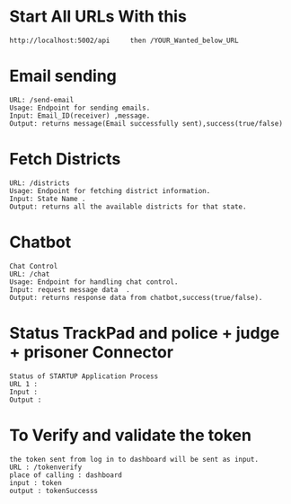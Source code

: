 # Start All URLs With this
    http://localhost:5002/api     then /YOUR_Wanted_below_URL

# Email sending
    URL: /send-email
    Usage: Endpoint for sending emails.
    Input: Email_ID(receiver) ,message.
    Output: returns message(Email successfully sent),success(true/false)


# Fetch Districts
    URL: /districts
    Usage: Endpoint for fetching district information.
    Input: State Name .
    Output: returns all the available districts for that state.

# Chatbot
    Chat Control
    URL: /chat
    Usage: Endpoint for handling chat control.
    Input: request message data  .
    Output: returns response data from chatbot,success(true/false).

# Status TrackPad and police + judge + prisoner Connector
    Status of STARTUP Application Process
    URL 1 : 
    Input :
    Output : 

# To Verify and validate the token
    the token sent from log in to dashboard will be sent as input.
    URL : /tokenverify
    place of calling : dashboard
    input : token
    output : tokenSuccesss